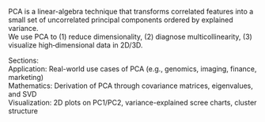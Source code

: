 PCA is a linear-algebra technique that transforms correlated features into a small set of uncorrelated principal components ordered by explained variance.  
We use PCA to (1) reduce dimensionality, (2) diagnose multicollinearity, (3) visualize high‑dimensional data in 2D/3D.  

Sections:  
Application: Real-world use cases of PCA (e.g., genomics, imaging, finance, marketing)  
Mathematics: Derivation of PCA through covariance matrices, eigenvalues, and SVD  
Visualization: 2D plots on PC1/PC2, variance-explained scree charts, cluster structure  

